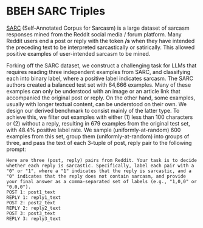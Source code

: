<!-- mdlint off(LINE_OVER_80) -->

# BBEH SARC Triples

[SARC](https://aclanthology.org/L18-1102.pdf) (Self-Annotated Corpus for Sarcasm) is a large dataset of sarcasm responses mined from the Reddit social media / forum platform. Many Reddit users end a post or reply with the token **/s** when they have intended the preceding text to be interpreted sarcastically or satirically. This allowed positive examples of user-intended sarcasm to be mined.

Forking off the SARC dataset, we construct a challenging task for LLMs that requires reading three independent examples from SARC, and classifying each into binary label, where a positive label indicates sarcasm. The SARC authors created a balanced test set with 64,666 examples. Many of these examples can only be understood with an image or an article link that accompanied the original post or reply. On the other hand, some examples, usually with longer textual content, can be understood on their own. We design our derived benchmark to consist mainly of the latter type. To achieve this, we filter out examples with either (1) less than 100 characters or (2) without a reply, resulting in 679 examples from the original test set, with 48.4% positive label rate. We sample (uniformly-at-random) 600 examples from this set, group them (uniformly-at-random) into groups of three, and pass the text of each 3-tuple of post, reply pair to the following prompt:

    Here are three (post, reply) pairs from Reddit. Your task is to decide whether each reply is sarcastic. Specifically, label each pair with a "0" or "1", where a "1" indicates that the reply is sarcastic, and a "0" indicates that the reply does not contain sarcasm, and provide your final answer as a comma-separated set of labels (e.g., "1,0,0" or "0,0,0").
    POST 1: post1_text
    REPLY 1: reply1_text
    POST 2: post2_text
    REPLY 2: reply2_text
    POST 3: post3_text
    REPLY 3: reply3_text
